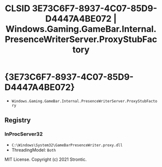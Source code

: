 ﻿---
title: "CLSID 3E73C6F7-8937-4C07-85D9-D4447A4BE072 | Windows.Gaming.GameBar.Internal.PresenceWriterServer.ProxyStubFactory"
excerpt: What is COM-Object CLSID 3E73C6F7-8937-4C07-85D9-D4447A4BE072?
---

# {3E73C6F7-8937-4C07-85D9-D4447A4BE072}

* `Windows.Gaming.GameBar.Internal.PresenceWriterServer.ProxyStubFactory`

## Registry


### InProcServer32

* `C:\Windows\System32\GameBarPresenceWriter.proxy.dll`
* ThreadingModel: `Both`

MIT License. Copyright (c) 2021 Strontic.


